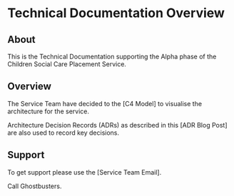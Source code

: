 # Technical Documentation Overview

## About

This is the Technical Documentation supporting the Alpha phase of the Children Social Care Placement Service.

## Overview

The Service Team have decided to the [C4 Model] to visualise the architecture for the service.

Architecture Decision Records (ADRs) as described in this [ADR Blog Post] are also used to record key decisions.

## Support

To get support please use the [Service Team Email].

Call Ghostbusters.
